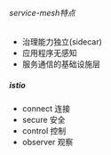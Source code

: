 ###### service-mesh特点
* 治理能力独立(sidecar)
* 应用程序无感知
* 服务通信的基础设施层

##### istio
* connect 连接
* secure 安全
* control 控制
* observer 观察
